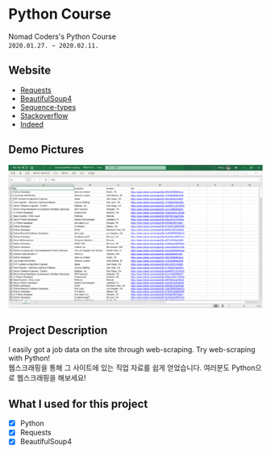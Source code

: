 # Python Course

Nomad Coders's Python Course  
`2020.01.27. ~ 2020.02.11.`

## Website

- [Requests](https://github.com/wook2124/requests)
- [BeautifulSoup4](https://www.crummy.com/software/BeautifulSoup/bs4/doc/)
- [Sequence-types](https://docs.python.org/3/library/stdtypes.html#sequence-types-list-tuple-range)
- [Stackoverflow](https://stackoverflow.com/jobs?q=python)
- [Indeed](https://www.indeed.com/jobs?q=python&limit=50)

## Demo Pictures

![](demo.png)

## Project Description 

I easily got a job data on the site through web-scraping. Try web-scraping with Python!  
웹스크래핑을 통해 그 사이트에 있는 직업 자료를 쉽게 얻었습니다. 여러분도 Python으로 웹스크래핑을 해보세요!

## What I used for this project 

- [X] Python
- [X] Requests
- [X] BeautifulSoup4

